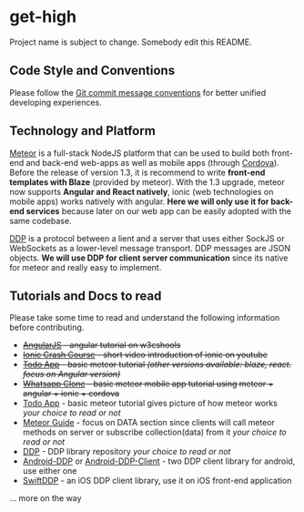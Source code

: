 # get-high

Project name is subject to change.
Somebody edit this README.

## Code Style and Conventions

Please follow the [Git commit message conventions](http://chris.beams.io/posts/git-commit/) for better unified developing experiences.

## Technology and Platform

[Meteor](https://www.meteor.com/) is a full-stack NodeJS platform that can be used to build both front-end and back-end web-apps as well as mobile apps (through [Cordova](https://cordova.apache.org/)). Before the release of version 1.3, it is recommend to write **front-end templates with Blaze** (provided by meteor). With the 1.3 upgrade, meteor now supports **Angular and React natively**, ionic (web technologies on mobile apps) works natively with angular.
**Here we will only use it for back-end services** because later on our web app can be easily adopted with the same codebase.

[DDP](https://github.com/meteor/meteor/blob/devel/packages/ddp/DDP.md) is a protocol between a lient and a server that uses either SockJS or WebSockets as a lower-level message transport. DDP messages are JSON objects.
**We will use DDP for client server communication** since its native for meteor and really easy to implement.

## Tutorials and Docs to read

Please take some time to read and understand the following information before contributing.

* ~~[AngularJS](http://www.w3schools.com/angular/default.asp) - angular tutorial on w3cshools~~
* ~~[Ionic Crash Course](https://www.youtube.com/watch?v=C-UwOWB9Io4&feature=youtu.be) - short video introduction of ionic on youtube~~
* ~~[Todo App](https://www.meteor.com/tutorials/angular/creating-an-app) - basic meteor tutorial _(other versions available: blaze, react. focus on Angular version)_~~
* ~~[Whatsapp Clone](http://www.angular-meteor.com/tutorials/whatsapp/meteor/bootstrapping) - basic meteor mobile app tutorial using meteor + angular + ionic + cordova~~
* [Todo App](https://www.meteor.com/tutorials/angular/creating-an-app) - basic meteor tutorial gives picture of how meteor works _your choice to read or not_
* [Meteor Guide](http://guide.meteor.com/) - focus on DATA section since clients will call meteor methods on server or subscribe collection(data) from it _your choice to read or not_
* [DDP](https://github.com/meteor/meteor/blob/devel/packages/ddp/DDP.md) - DDP library repository _your choice to read or not_
* [Android-DDP](https://github.com/kenyee/android-ddp-client) or [Android-DDP-Client](https://github.com/kenyee/android-ddp-client) - two DDP client library for android, use either one
* [SwiftDDP](https://github.com/siegesmund/swiftddp) - an iOS DDP client library, use it on iOS front-end application

... more on the way
